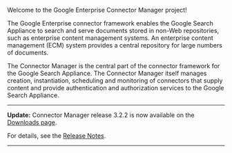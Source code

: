 Welcome to the Google Enterprise Connector Manager project!

The Google Enterprise connector framework enables the Google Search Appliance to search and serve documents stored in non-Web repositories, such as enterprise content management systems.  An enterprise content management (ECM) system provides a central repository for large numbers of documents.

The Connector Manager is the central part of the connector framework for the Google Search Appliance.   The Connector Manager itself manages creation, instantiation, scheduling and monitoring of connectors that supply content and provide authentication and authorization services to the Google Search Appliance.


---


**Update:** Connector Manager release 3.2.2 is now available on the [Downloads page](http://code.google.com/p/google-enterprise-connector-manager/downloads/list).

For details, see the
[Release Notes](http://google-enterprise-connector-manager.googlecode.com/svn/tags/3.2.2/RELEASE_NOTES).


---

